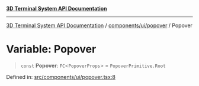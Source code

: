 [**3D Terminal System API Documentation**](../../../../README.md)

***

[3D Terminal System API Documentation](../../../../README.md) / [components/ui/popover](../README.md) / Popover

# Variable: Popover

> `const` **Popover**: `FC`\<`PopoverProps`\> = `PopoverPrimitive.Root`

Defined in: [src/components/ui/popover.tsx:8](https://github.com/Dicommunitas/ThreeJS_Terminal_3D2/blob/52232744018ed621d550262a267cac5a8cb3ae25/src/components/ui/popover.tsx#L8)

